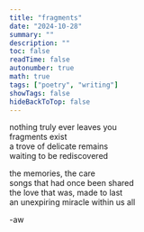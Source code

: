 ```yaml
---
title: "fragments"
date: "2024-10-28"
summary: ""
description: ""
toc: false
readTime: false
autonumber: true
math: true
tags: ["poetry", "writing"]
showTags: false
hideBackToTop: false
---
```


nothing truly ever leaves you  
fragments exist  
a trove of delicate remains  
waiting to be rediscovered  

the memories, the care  
songs that had once been shared  
the love that was, made to last  
an unexpiring miracle within us all  
  
-aw